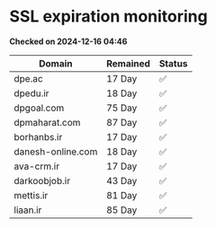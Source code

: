 # SSL expiration monitoring

**Checked on 2024-12-16 04:46**

| Domain | Remained | Status       |
|--------|----------|--------------|
| dpe.ac     | 17 Day   | ✅ |
| dpedu.ir     | 18 Day   | ✅ |
| dpgoal.com     | 75 Day   | ✅ |
| dpmaharat.com     | 87 Day   | ✅ |
| borhanbs.ir     | 17 Day   | ✅ |
| danesh-online.com     | 18 Day   | ✅ |
| ava-crm.ir     | 17 Day   | ✅ |
| darkoobjob.ir     | 43 Day   | ✅ |
| mettis.ir     | 81 Day   | ✅ |
| liaan.ir     | 85 Day   | ✅ |
